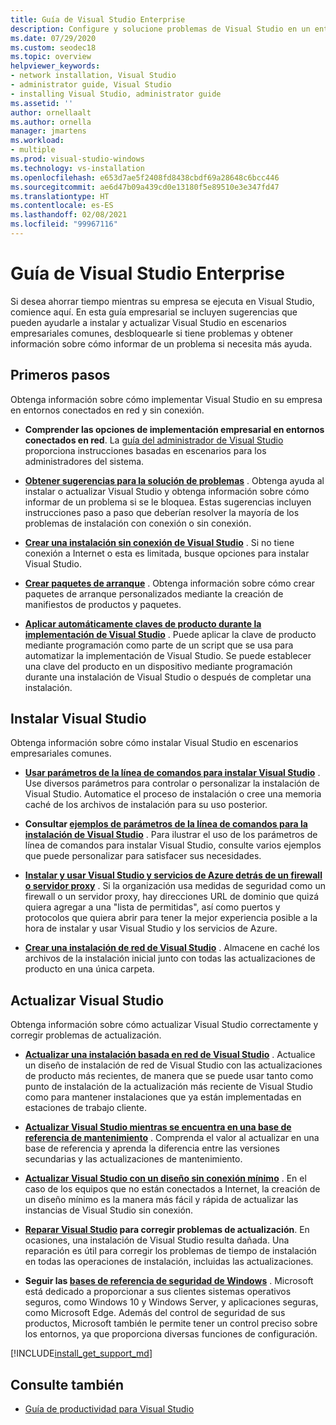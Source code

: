 ```yaml
---
title: Guía de Visual Studio Enterprise
description: Configure y solucione problemas de Visual Studio en un entorno empresarial.
ms.date: 07/29/2020
ms.custom: seodec18
ms.topic: overview
helpviewer_keywords:
- network installation, Visual Studio
- administrator guide, Visual Studio
- installing Visual Studio, administrator guide
ms.assetid: ''
author: ornellaalt
ms.author: ornella
manager: jmartens
ms.workload:
- multiple
ms.prod: visual-studio-windows
ms.technology: vs-installation
ms.openlocfilehash: e653d7ae5f2408fd8438cbdf69a28648c6bcc446
ms.sourcegitcommit: ae6d47b09a439cd0e13180f5e89510e3e347fd47
ms.translationtype: HT
ms.contentlocale: es-ES
ms.lasthandoff: 02/08/2021
ms.locfileid: "99967116"
---
```

# <a name="visual-studio-enterprise-guide"></a>Guía de Visual Studio Enterprise
Si desea ahorrar tiempo mientras su empresa se ejecuta en Visual Studio, comience aquí. En esta guía empresarial se incluyen sugerencias que pueden ayudarle a instalar y actualizar Visual Studio en escenarios empresariales comunes, desbloquearle si tiene problemas y obtener información sobre cómo informar de un problema si necesita más ayuda. 

## <a name="get-started"></a>Primeros pasos 
Obtenga información sobre cómo implementar Visual Studio en su empresa en entornos conectados en red y sin conexión. 

- **Comprender las opciones de implementación empresarial en entornos conectados en red**. La [guía del administrador de Visual Studio](visual-studio-administrator-guide.md) proporciona instrucciones basadas en escenarios para los administradores del sistema. 

- **[Obtener sugerencias para la solución de problemas](troubleshooting-installation-issues.md)** . Obtenga ayuda al instalar o actualizar Visual Studio y obtenga información sobre cómo informar de un problema si se le bloquea. Estas sugerencias incluyen instrucciones paso a paso que deberían resolver la mayoría de los problemas de instalación con conexión o sin conexión. 

- **[Crear una instalación sin conexión de Visual Studio](create-an-offline-installation-of-visual-studio.md)** . Si no tiene conexión a Internet o esta es limitada, busque opciones para instalar Visual Studio. 

- **[Crear paquetes de arranque](../deployment/creating-bootstrapper-packages.md)** . Obtenga información sobre cómo crear paquetes de arranque personalizados mediante la creación de manifiestos de productos y paquetes. 

- **[Aplicar automáticamente claves de producto durante la implementación de Visual Studio](automatically-apply-product-keys-when-deploying-visual-studio.md)** . Puede aplicar la clave de producto mediante programación como parte de un script que se usa para automatizar la implementación de Visual Studio. Se puede establecer una clave del producto en un dispositivo mediante programación durante una instalación de Visual Studio o después de completar una instalación. 

## <a name="install-visual-studio"></a>Instalar Visual Studio 

Obtenga información sobre cómo instalar Visual Studio en escenarios empresariales comunes. 

- **[Usar parámetros de la línea de comandos para instalar Visual Studio](use-command-line-parameters-to-install-visual-studio.md)** . Use diversos parámetros para controlar o personalizar la instalación de Visual Studio. Automatice el proceso de instalación o cree una memoria caché de los archivos de instalación para su uso posterior. 

- **Consultar [ejemplos de parámetros de la línea de comandos para la instalación de Visual Studio](command-line-parameter-examples.md)** . Para ilustrar el uso de los parámetros de línea de comandos para instalar Visual Studio, consulte varios ejemplos que puede personalizar para satisfacer sus necesidades. 

- **[Instalar y usar Visual Studio y servicios de Azure detrás de un firewall o servidor proxy](install-and-use-visual-studio-behind-a-firewall-or-proxy-server.md)** . Si la organización usa medidas de seguridad como un firewall o un servidor proxy, hay direcciones URL de dominio que quizá quiera agregar a una "lista de permitidas", así como puertos y protocolos que quiera abrir para tener la mejor experiencia posible a la hora de instalar y usar Visual Studio y los servicios de Azure. 

- **[Crear una instalación de red de Visual Studio](create-a-network-installation-of-visual-studio.md)** . Almacene en caché los archivos de la instalación inicial junto con todas las actualizaciones de producto en una única carpeta.  

## <a name="update-visual-studio"></a>Actualizar Visual Studio 

Obtenga información sobre cómo actualizar Visual Studio correctamente y corregir problemas de actualización. 

- **[Actualizar una instalación basada en red de Visual Studio](update-a-network-installation-of-visual-studio.md)** . Actualice un diseño de instalación de red de Visual Studio con las actualizaciones de producto más recientes, de manera que se puede usar tanto como punto de instalación de la actualización más reciente de Visual Studio como para mantener instalaciones que ya están implementadas en estaciones de trabajo cliente.

- **[Actualizar Visual Studio mientras se encuentra en una base de referencia de mantenimiento](update-servicing-baseline.md)** . Comprenda el valor al actualizar en una base de referencia y aprenda la diferencia entre las versiones secundarias y las actualizaciones de mantenimiento. 

- **[Actualizar Visual Studio con un diseño sin conexión mínimo](update-minimal-layout.md)** . En el caso de los equipos que no están conectados a Internet, la creación de un diseño mínimo es la manera más fácil y rápida de actualizar las instancias de Visual Studio sin conexión.

- **[Reparar Visual Studio](repair-visual-studio.md) para corregir problemas de actualización**. En ocasiones, una instalación de Visual Studio resulta dañada. Una reparación es útil para corregir los problemas de tiempo de instalación en todas las operaciones de instalación, incluidas las actualizaciones. 

- **Seguir las [bases de referencia de seguridad de Windows](/windows/security/threat-protection/windows-security-baselines)** . Microsoft está dedicado a proporcionar a sus clientes sistemas operativos seguros, como Windows 10 y Windows Server, y aplicaciones seguras, como Microsoft Edge. Además del control de seguridad de sus productos, Microsoft también le permite tener un control preciso sobre los entornos, ya que proporciona diversas funciones de configuración. 

[!INCLUDE[install_get_support_md](includes/install_get_support_md.md)]

## <a name="see-also"></a>Consulte también 

- [Guía de productividad para Visual Studio](../ide/productivity-features.md)